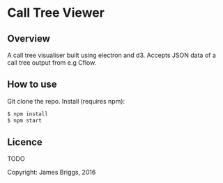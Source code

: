 # Call Tree Viewer 

## Overview

A call tree visualiser built using electron and d3.
Accepts JSON data of a call tree output from e.g Cflow. 

## How to use

Git clone the repo.
Install (requires npm):

```bash
$ npm install
$ npm start
```

## Licence
TODO

Copyright: James Briggs, 2016
